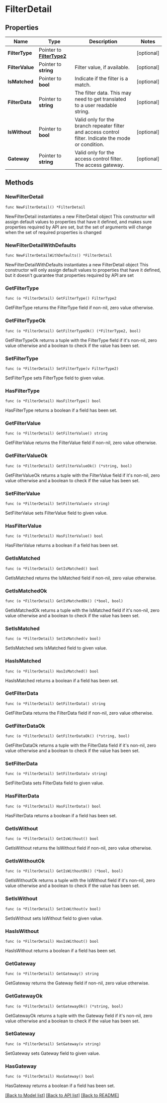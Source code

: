 # FilterDetail

## Properties

Name | Type | Description | Notes
------------ | ------------- | ------------- | -------------
**FilterType** | Pointer to [**FilterType2**](FilterType2.md) |  | [optional] 
**FilterValue** | Pointer to **string** | Filter value, if available. | [optional] 
**IsMatched** | Pointer to **bool** | Indicate if the filter is a match. | [optional] 
**FilterData** | Pointer to **string** | The filter data. This may need to get translated to a user readable string. | [optional] 
**IsWithout** | Pointer to **bool** | Valid only for the branch repeater filter and access control filter. Indicate the mode or condition. | [optional] 
**Gateway** | Pointer to **string** | Valid only for the access control filter. The access gateway. | [optional] 

## Methods

### NewFilterDetail

`func NewFilterDetail() *FilterDetail`

NewFilterDetail instantiates a new FilterDetail object
This constructor will assign default values to properties that have it defined,
and makes sure properties required by API are set, but the set of arguments
will change when the set of required properties is changed

### NewFilterDetailWithDefaults

`func NewFilterDetailWithDefaults() *FilterDetail`

NewFilterDetailWithDefaults instantiates a new FilterDetail object
This constructor will only assign default values to properties that have it defined,
but it doesn't guarantee that properties required by API are set

### GetFilterType

`func (o *FilterDetail) GetFilterType() FilterType2`

GetFilterType returns the FilterType field if non-nil, zero value otherwise.

### GetFilterTypeOk

`func (o *FilterDetail) GetFilterTypeOk() (*FilterType2, bool)`

GetFilterTypeOk returns a tuple with the FilterType field if it's non-nil, zero value otherwise
and a boolean to check if the value has been set.

### SetFilterType

`func (o *FilterDetail) SetFilterType(v FilterType2)`

SetFilterType sets FilterType field to given value.

### HasFilterType

`func (o *FilterDetail) HasFilterType() bool`

HasFilterType returns a boolean if a field has been set.

### GetFilterValue

`func (o *FilterDetail) GetFilterValue() string`

GetFilterValue returns the FilterValue field if non-nil, zero value otherwise.

### GetFilterValueOk

`func (o *FilterDetail) GetFilterValueOk() (*string, bool)`

GetFilterValueOk returns a tuple with the FilterValue field if it's non-nil, zero value otherwise
and a boolean to check if the value has been set.

### SetFilterValue

`func (o *FilterDetail) SetFilterValue(v string)`

SetFilterValue sets FilterValue field to given value.

### HasFilterValue

`func (o *FilterDetail) HasFilterValue() bool`

HasFilterValue returns a boolean if a field has been set.

### GetIsMatched

`func (o *FilterDetail) GetIsMatched() bool`

GetIsMatched returns the IsMatched field if non-nil, zero value otherwise.

### GetIsMatchedOk

`func (o *FilterDetail) GetIsMatchedOk() (*bool, bool)`

GetIsMatchedOk returns a tuple with the IsMatched field if it's non-nil, zero value otherwise
and a boolean to check if the value has been set.

### SetIsMatched

`func (o *FilterDetail) SetIsMatched(v bool)`

SetIsMatched sets IsMatched field to given value.

### HasIsMatched

`func (o *FilterDetail) HasIsMatched() bool`

HasIsMatched returns a boolean if a field has been set.

### GetFilterData

`func (o *FilterDetail) GetFilterData() string`

GetFilterData returns the FilterData field if non-nil, zero value otherwise.

### GetFilterDataOk

`func (o *FilterDetail) GetFilterDataOk() (*string, bool)`

GetFilterDataOk returns a tuple with the FilterData field if it's non-nil, zero value otherwise
and a boolean to check if the value has been set.

### SetFilterData

`func (o *FilterDetail) SetFilterData(v string)`

SetFilterData sets FilterData field to given value.

### HasFilterData

`func (o *FilterDetail) HasFilterData() bool`

HasFilterData returns a boolean if a field has been set.

### GetIsWithout

`func (o *FilterDetail) GetIsWithout() bool`

GetIsWithout returns the IsWithout field if non-nil, zero value otherwise.

### GetIsWithoutOk

`func (o *FilterDetail) GetIsWithoutOk() (*bool, bool)`

GetIsWithoutOk returns a tuple with the IsWithout field if it's non-nil, zero value otherwise
and a boolean to check if the value has been set.

### SetIsWithout

`func (o *FilterDetail) SetIsWithout(v bool)`

SetIsWithout sets IsWithout field to given value.

### HasIsWithout

`func (o *FilterDetail) HasIsWithout() bool`

HasIsWithout returns a boolean if a field has been set.

### GetGateway

`func (o *FilterDetail) GetGateway() string`

GetGateway returns the Gateway field if non-nil, zero value otherwise.

### GetGatewayOk

`func (o *FilterDetail) GetGatewayOk() (*string, bool)`

GetGatewayOk returns a tuple with the Gateway field if it's non-nil, zero value otherwise
and a boolean to check if the value has been set.

### SetGateway

`func (o *FilterDetail) SetGateway(v string)`

SetGateway sets Gateway field to given value.

### HasGateway

`func (o *FilterDetail) HasGateway() bool`

HasGateway returns a boolean if a field has been set.


[[Back to Model list]](../README.md#documentation-for-models) [[Back to API list]](../README.md#documentation-for-api-endpoints) [[Back to README]](../README.md)


